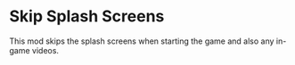 # Skip Splash Screens
This mod skips the splash screens when starting the game and also any in-game videos.
